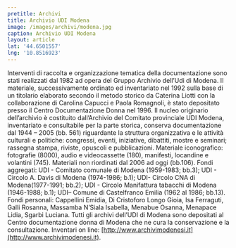```yaml
---
pretitle: Archivi
title: Archivio UDI Modena
image: /images/archivi/modena.jpg
caption: Archivio UDI Modena
layout: article
lat: '44.6501557'
lng: '10.8516923'
---
```

Interventi di raccolta e organizzazione tematica della documentazione sono stati realizzati dal 1982 ad opera del Gruppo Archivio dell’Udi di Modena. Il materiale, successivamente ordinato ed inventariato nel 1992 sulla base di un titolario elaborato secondo il metodo storico da Caterina Liotti con la collaborazione di Carolina Capucci e Paola Romagnoli, è stato depositato presso il Centro Documentazione Donna nel 1996. Il nucleo originario dell’archivio è costituito dall’Archivio del Comitato provinciale UDI Modena, inventariato e consultabile per la parte storica, conserva documentazione dal 1944 – 2005 (bb. 561) riguardante la struttura organizzativa e le attività culturali e politiche: congressi, eventi, iniziative, dibattiti, mostre e seminari; rassegna stampa, riviste, opuscoli e pubblicazioni. Materiale iconografico: fotografie (8000), audio e videocassette (180), manifesti, locandine e volantini (745). Materiali non riordinati dal 2006 ad oggi (bb.106). Fondi aggregati: UDI - Comitato comunale di Modena (1959-1983; bb.3); UDI - Circolo A. Davis di Modena (1974-1986; b.1); UDI- Circolo CNA di Modena(1977-1991; bb.2); UDI - Circolo Manifattura tabacchi di Modena (1946-1988; b.1); UDI– Comune di Castelfranco Emilia (1962 al 1986; bb.13). Fondi personali: Cappellini Emidia, Di Cristoforo Longo Gioia, Isa Ferraguti, Galli Rosanna, Massamba N’Siala Isabella, Menabue Osanna, Menapace Lidia, Sgarbi Luciana. Tutti gli archivi dell’UDI di Modena sono depositati al Centro documentazione donna di Modena che ne cura la conservazione e la consultazione.  Inventari on line: [http://www.archivimodenesi.it](http://www.archivimodenesi.it).
